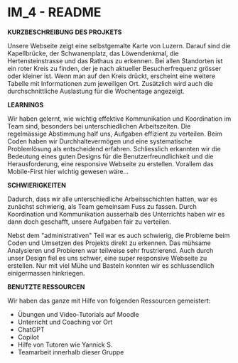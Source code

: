 # IM_4 - README

**KURZBESCHREIBUNG DES PROJKETS**

Unsere Webseite zeigt eine selbstgemalte Karte von Luzern. Darauf sind die Kapellbrücke, der Schwanenplatz, das Löwendenkmal, die Hertensteinstrasse und das Rathaus zu erkennen. Bei allen Standorten ist ein roter Kreis zu finden, der je nach aktueller Besucherfrequenz grösser oder kleiner ist. Wenn man auf den Kreis drückt, erscheint eine weitere Tabelle mit Informationen zum jeweiligen Ort. Zusätzlich wird auch die durchschnittliche Auslastung für die Wochentage angezeigt.



**LEARNINGS**


Wir haben gelernt, wie wichtig effektive Kommunikation und Koordination im Team sind, besonders bei unterschiedlichen Arbeitszeiten. Die regelmässige Abstimmung half uns, Aufgaben effizient zu verteilen. Beim Coden haben wir Durchhaltevermögen und eine systematische Problemlösung als entscheidend erfahren. Schliesslich erkannten wir die Bedeutung eines guten Designs für die Benutzerfreundlichkeit und die Herausforderung, eine responsive Webseite zu erstellen. Vorallem das Mobile-First hier wichtig gewesen wäre...




**SCHWIERIGKEITEN**


Dadurch, dass wir alle unterschiedliche Arbeitsschichten hatten, war es zunächst schwierig, als Team gemeinsam Fuss zu fassen. Durch Koordination und Kommunikation ausserhalb des Unterrichts haben wir es dann doch geschafft, unsere Aufgaben fair zu verteilen.  

Nebst dem "administrativen" Teil war es auch schwierig, die Probleme beim Coden und Umsetzen des Projekts direkt zu erkennen. Das mühsame Analysieren und Probieren war teilweise sehr frustrierend. Auch durch unser Design fiel es uns schwer, eine super responsive Webseite zu erstellen. Nur mit viel Mühe und Basteln konnten wir es schlussendlich einigermassen hinkriegen.



**BENUTZTE RESSOURCEN**


Wir haben das ganze mit Hilfe von folgenden Ressourcen gemeistert:
- Übungen und Video-Tutorials auf Moodle
- Unterricht und Coaching vor Ort 
- ChatGPT
- Copilot
- Hilfe von Tutoren wie Yannick S. 
- Teamarbeit innerhalb dieser Gruppe
